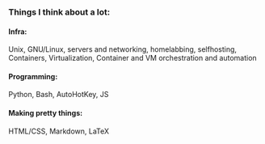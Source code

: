 ### Things I think about a lot:

#### Infra:
Unix, GNU/Linux, servers and networking, homelabbing, selfhosting, Containers, Virtualization, Container and VM orchestration and automation

#### Programming:
Python, Bash, AutoHotKey, JS

#### Making pretty things:
HTML/CSS, Markdown, LaTeX
